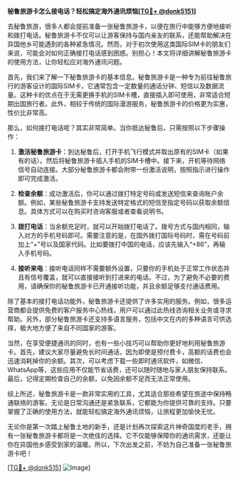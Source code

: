 **秘鲁旅游卡怎么接电话？轻松搞定海外通讯烦恼[[TG💪+ @donk5151](https://t.me/s/donk5151)]**

去秘鲁旅游，很多人都会提前准备一张秘鲁旅游卡，以便在旅行中能够方便地接听和拨打电话。秘鲁旅游卡不仅可以让游客保持与国内亲友的联系，还能帮助解决在异国他乡可能遇到的各种紧急情况。然而，对于初次使用这类国际SIM卡的朋友们来说，可能会对如何正确接打电话感到困惑。别担心！本文将详细讲解秘鲁旅游卡的使用方法，让你轻松应对海外通讯问题。

首先，我们来了解一下秘鲁旅游卡的基本信息。秘鲁旅游卡是一种专为前往秘鲁旅行的游客设计的国际SIM卡，它通常包含一定数量的通话分钟、短信以及数据流量。这种卡的优点在于无需更换手机的SIM卡槽，直接插入即可使用，非常适合短期出国旅行者。此外，相较于传统的国际漫游服务，秘鲁旅游卡的价格更为实惠，性价比非常高。

那么，如何接打电话呢？其实非常简单。当你抵达秘鲁后，只需按照以下步骤操作：

1. **激活秘鲁旅游卡**：到达秘鲁后，打开手机飞行模式并取出原有的SIM卡（如果有的话）。然后将秘鲁旅游卡插入手机的SIM卡槽中。接下来，开机等待网络信号自动连接。大部分秘鲁旅游卡都会附带一份激活说明，按照指示进行操作即可完成激活。

2. **检查余额**：成功激活后，你可以通过拨打特定号码或发送短信来查询账户余额。例如，某些秘鲁旅游卡支持发送特定格式的短信至指定号码以获取余额信息。具体方式可以在购买时咨询客服或者查看说明书。

3. **拨打电话**：当余额充足时，就可以开始拨打电话了。拨号方式与国内相同，输入对方的手机号码即可。需要注意的是，在国外拨打国际号码时，需在号码前加上“+”号以及国家代码。比如要拨打中国的电话，应该先输入“+86”，再输入手机号码。

4. **接听来电**：接听电话同样不需要额外设置，只要你的手机处于正常工作状态并且有信号覆盖，就可以直接接听到打进来的电话。不过，为了避免不必要的费用，请确保你的秘鲁旅游卡已开通接听功能，并且余额足够支付通话费用。

除了基本的接打电话功能外，秘鲁旅游卡还提供了许多实用的服务。例如，很多运营商都会提供免费的客户服务中心热线，用户可以通过此热线咨询相关业务或寻求帮助。另外，部分秘鲁旅游卡还支持多语言服务，包括中文在内的多种语言可供选择，极大地方便了来自不同国家的游客。

当然，在享受便捷通讯的同时，也有一些小技巧可以帮助你更好地利用秘鲁旅游卡。首先，建议大家尽量避免长时间通话，因为即使是预付费卡，高额的话费也会迅速消耗掉你的余额。其次，可以考虑下载一些即时通讯软件，如微信、WhatsApp等，这些应用不仅能节省话费，还可以随时随地与家人朋友保持联系。最后，记得定期检查自己的余额，以免因余额不足而无法正常使用。

综上所述，秘鲁旅游卡是一款非常实用的工具，尤其适合那些希望在旅途中保持畅通联络的游客。无论是日常沟通还是紧急联系，它都能为你提供可靠的支持。只要掌握了正确的使用方法，就能轻松搞定海外通讯烦恼，让旅程更加愉快无忧。

无论你是第一次踏上秘鲁土地的新手，还是计划再次探索这片神奇国度的老手，拥有一张秘鲁旅游卡都将是一次绝佳的选择。它不仅能够保障你的通讯需求，还能让你在异国他乡感受到家的温暖。所以，下次出发之前，不妨为自己准备一张秘鲁旅游卡吧！

[[TG💪+ @donk5151](https://t.me/s/donk5151) ![Image](https://i.postimg.cc/rwNCRYN7/Snipaste-2025-04-30-17-27-05.png)]